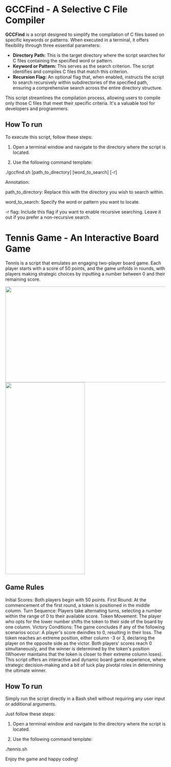 # GCCFind - A Selective C File Compiler

**GCCFind** is a script designed to simplify the compilation of C files based on specific keywords or patterns. When executed in a terminal, it offers flexibility through three essential parameters:

- **Directory Path:** This is the target directory where the script searches for C files containing the specified word or pattern.
- **Keyword or Pattern:** This serves as the search criterion. The script identifies and compiles C files that match this criterion.
- **Recursion Flag:** An optional flag that, when enabled, instructs the script to search recursively within subdirectories of the specified path, ensuring a comprehensive search across the entire directory structure.

This script streamlines the compilation process, allowing users to compile only those C files that meet their specific criteria. It's a valuable tool for developers and programmers.

## How To run

To execute this script, follow these steps:

1. Open a terminal window and navigate to the directory where the script is located.

2. Use the following command template:

./gccfind.sh [path_to_directory] [word_to_search] [-r]

Annotation:

path_to_directory: Replace this with the directory you wish to search within.

word_to_search: Specify the word or pattern you want to locate.

-r flag: Include this flag if you want to enable recursive searching. Leave it out if you prefer a non-recursive search.

# Tennis Game - An Interactive Board Game
Tennis is a script that emulates an engaging two-player board game. Each player starts with a score of 50 points, and the game unfolds in rounds, with players making strategic choices by inputting a number between 0 and their remaining score.

<img src="https://i.postimg.cc/44Yr7Q80/image.png" width="700" height="300">
<img src="https://i.postimg.cc/8CqLyDSM/image.png" width="250" height="600">

## Game Rules
Initial Scores: Both players begin with 50 points.
First Round: At the commencement of the first round, a token is positioned in the middle column.
Turn Sequence: Players take alternating turns, selecting a number within the range of 0 to their available score.
Token Movement: The player who opts for the lower number shifts the token to their side of the board by one column.
Victory Conditions: The game concludes if any of the following scenarios occur:
A player's score dwindles to 0, resulting in their loss.
The token reaches an extreme position, either column -3 or 3, declaring the player on the opposite side as the victor.
Both players' scores reach 0 simultaneously, and the winner is determined by the token's position (Whoever maintains that the token is closer to their extreme column loses).
This script offers an interactive and dynamic board game experience, where strategic decision-making and a bit of luck play pivotal roles in determining the ultimate winner.

## How To run

Simply run the script directly in a Bash shell without requiring any user input or additional arguments.

Just follow these steps:

1. Open a terminal window and navigate to the directory where the script is located.

2. Use the following command template:

./tennis.sh

Enjoy the game and happy coding!
